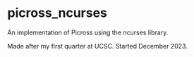 # picross\_ncurses
An implementation of Picross using the ncurses library.

Made after my first quarter at UCSC. Started December 2023.

